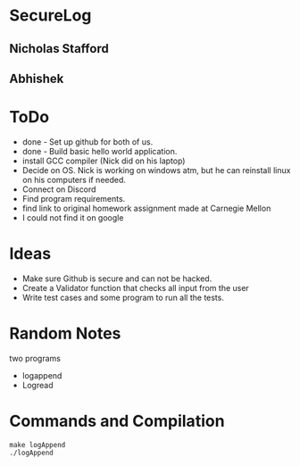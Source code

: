 # SecureLog
## Nicholas Stafford
## Abhishek


# ToDo
- done - Set up github for both of us.
- done - Build basic hello world application. 
- install GCC compiler (Nick did on his laptop)
- Decide on OS. Nick is working on windows atm, but he can reinstall linux on his computers if needed.
- Connect on Discord
- Find program requirements.
- find link to original homework assignment made at Carnegie Mellon 
 - I could not find it on google


# Ideas
- Make sure Github is secure and can not be hacked.
- Create a Validator function that checks all input from the user
- Write test cases and some program to run all the tests. 

# Random Notes
two programs
- logappend 
- Logread

# Commands and Compilation
~~~
make logAppend
./logAppend
~~~
